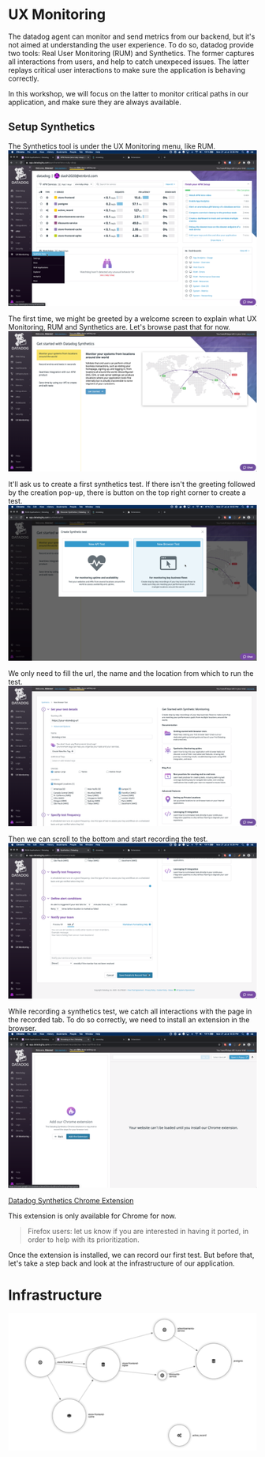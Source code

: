 # UX Monitoring

The datadog agent can monitor and send metrics from our backend, but it's not aimed at understanding the user experience.
To do so, datadog provide two tools: Real User Monitoring (RUM) and Synthetics.
The former captures all interactions from users, and help to catch unexpeced issues.
The latter replays critical user interactions to make sure the application is behaving correctly.

In this workshop, we will focus on the latter to monitor critical paths in our application, and make sure they are always available.

<!--

## Setup RUM application

RUM is already integrated within the frontend of our application, and similarly to the datadog agent, we just need to provide it with the right keys to start the monitoring.

Let's create a RUM application to monitor our frontend.
If we had a backoffice, or a mobile application, that could be a different RUM application.

The RUM tool is under the UX Monitoring menu.
![](assets/rum.png)

We should be prompted to create and name an application.
![](assets/rum-add-app.png)
![](assets/rum-setup-1.png)

This application has a specific id and client token we need to provide as environment variables.
![](assets/rum-setup-2.png)

```
export DD_APPLICATION_ID=<your application id>
export DD_CLIENT_TOKEN=<your client token>
```

For the frontend to take into account these keys, we need to restart the application.
`docker-compose -p prod restart`{{execute}}

## See RUM Traffic in Datadog

Once everything is running with the right tokens, we should be able to see some user data being reported to RUM.
> TODO can't make it work for now.

-->

## Setup Synthetics

<!--
While we're at it, let's setup everything we will need for later.

As stated above, Synthetics is the counter-part to RUM. When RUM collects directly data, while Synthetics helps us make sure specific user path are always available.
-->

The Synthetics tool is under the UX Monitoring menu, like RUM.
![](assets/synthetics.png)

The first time, we might be greeted by a welcome screen to explain what UX Monitoring, RUM and Synthetics are. Let's browse past that for now.
![](assets/synthetics-greetings.png)

It'll ask us to create a first synthetics test.
If there isn't the greeting followed by the creation pop-up, there is button on the top right corner to create a test.
![](assets/synthetics-start.png)

We only need to fill the url, the name and the location from which to run the test.
![](assets/synthetics-test-1.png)

Then we can scroll to the bottom and start recording the test.
![](assets/synthetics-test-2.png)

While recording a synthetics test, we catch all interactions with the page in the recorded tab. To do so correctly, we need to install an extension in the browser.
![](assets/synthetics-extension.png)

[Datadog Synthetics Chrome Extension](https://chrome.google.com/webstore/detail/datadog-test-recorder/kkbncfpddhdmkfmalecgnphegacgejoa)

This extension is only available for Chrome for now.
>Firefox users: let us know if you are interested in having it ported, in order to help with its prioritization.

Once the extension is installed, we can record our first test.
But before that, let's take a step back and look at the infrastructure of our application.

# Infrastructure

![](assets/infrastructure.png)
